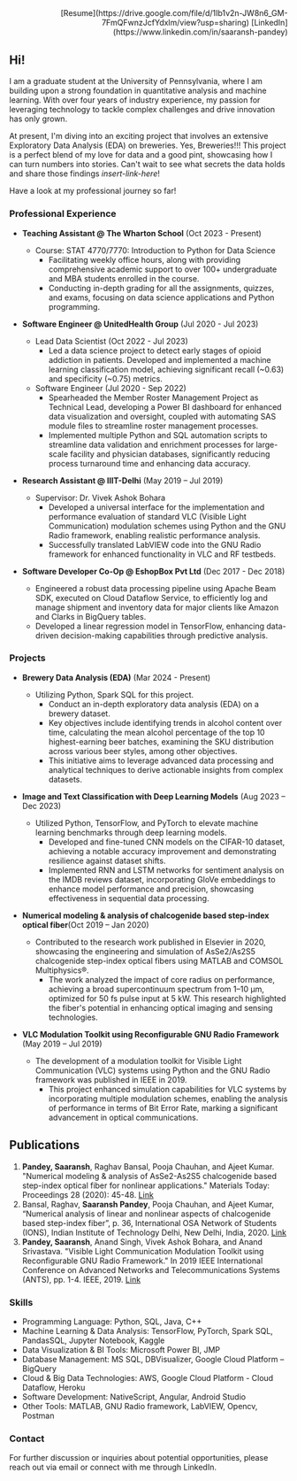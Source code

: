 ## </saaranshpandey> 
<p align="right">[Resume](https://drive.google.com/file/d/1Ib1v2n-JW8n6_GM-7FmQFwnzJcfYdxlm/view?usp=sharing) [LinkedIn](https://www.linkedin.com/in/saaransh-pandey)</p>

## Hi!

I am a graduate student at the University of Pennsylvania, where I am building upon a strong foundation in quantitative analysis and machine learning. With over four years of industry experience, my passion for leveraging technology to tackle complex challenges and drive innovation has only grown.

At present, I'm diving into an exciting project that involves an extensive Exploratory Data Analysis (EDA) on breweries. Yes, Breweries!!! This project is a perfect blend of my love for data and a good pint, showcasing how I can turn numbers into stories. Can't wait to see what secrets the data holds and share those findings *insert-link-here*!

Have a look at my professional journey so far!

### Professional Experience

- **Teaching Assistant @ The Wharton School** (Oct 2023 - Present)
  - Course: STAT 4770/7770: Introduction to Python for Data Science
    - Facilitating weekly office hours, along with providing comprehensive academic support to over 100+ undergraduate and MBA students enrolled in the course.
    - Conducting in-depth grading for all the assignments, quizzes, and exams, focusing on data science applications and Python programming.

- **Software Engineer @ UnitedHealth Group** (Jul 2020 - Jul 2023)
  - Lead Data Scientist (Oct 2022 - Jul 2023)   
    - Led a data science project to detect early stages of opioid addiction in patients. Developed and implemented a machine learning classification model, achieving significant recall (~0.63) and specificity (~0.75) metrics.
  - Software Engineer (Jul 2020 - Sep 2022)
    - Spearheaded the Member Roster Management Project as Technical Lead, developing a Power BI dashboard for enhanced data visualization and oversight, coupled with automating SAS module files to streamline roster management processes.
    - Implemented multiple Python and SQL automation scripts to streamline data validation and enrichment processes for large-scale
facility and physician databases, significantly reducing process turnaround time and enhancing data accuracy.

- **Research Assistant @ IIIT-Delhi** (May 2019 – Jul 2019)
  - Supervisor: Dr. Vivek Ashok Bohara
    - Developed a universal interface for the implementation and performance evaluation of standard VLC (Visible Light Communication) modulation schemes using Python and the GNU Radio framework, enabling realistic performance analysis.
    - Successfully translated LabVIEW code into the GNU Radio framework for enhanced functionality in VLC and RF testbeds.

- **Software Developer Co-Op @ EshopBox Pvt Ltd** (Dec 2017 - Dec 2018)
    - Engineered a robust data processing pipeline using Apache Beam SDK, executed on Cloud Dataflow Service, to efficiently log and manage shipment and inventory data for major clients like Amazon and Clarks in BigQuery tables.
    - Developed a linear regression model in TensorFlow, enhancing data-driven decision-making capabilities through predictive analysis.

### Projects

- **Brewery Data Analysis (EDA)**  (Mar 2024 - Present)
  - Utilizing Python, Spark SQL for this project.
    - Conduct an in-depth exploratory data analysis (EDA) on a brewery dataset.
    - Key objectives include identifying trends in alcohol content over time, calculating the mean alcohol percentage of the top 10 highest-earning beer batches, examining the SKU distribution across various beer styles, among other objectives.
    - This initiative aims to leverage advanced data processing and analytical techniques to derive actionable insights from complex datasets.   

- **Image and Text Classification with Deep Learning Models** (Aug 2023 – Dec 2023)
  - Utilized Python, TensorFlow, and PyTorch to elevate machine learning benchmarks through deep learning models.
    - Developed and fine-tuned CNN models on the CIFAR-10 dataset, achieving a notable accuracy improvement and demonstrating resilience against dataset shifts.
    - Implemented RNN and LSTM networks for sentiment analysis on the IMDB reviews dataset, incorporating GloVe embeddings to enhance model performance and precision, showcasing effectiveness in sequential data processing.

- **Numerical modeling & analysis of chalcogenide based step-index optical fiber**(Oct 2019 – Jan 2020)
  - Contributed to the research work published in Elsevier in 2020, showcasing the engineering and simulation of AsSe2/As2S5 chalcogenide step-index optical fibers using MATLAB and COMSOL Multiphysics®.
    - The work analyzed the impact of core radius on performance, achieving a broad supercontinuum spectrum from 1–10 μm, optimized for 50 fs pulse input at 5 kW. This research highlighted the fiber's potential in enhancing optical imaging and sensing technologies.
 
- **VLC Modulation Toolkit using Reconfigurable GNU Radio Framework** (May 2019 – Jul 2019)
  - The development of a modulation toolkit for Visible Light Communication (VLC) systems using Python and the GNU Radio framework was published in IEEE in 2019.
    - This project enhanced simulation capabilities for VLC systems by incorporating multiple modulation schemes, enabling the analysis of performance in terms of Bit Error Rate, marking a significant advancement in optical communications.

## Publications

1. **Pandey, Saaransh**, Raghav Bansal, Pooja Chauhan, and Ajeet Kumar. "Numerical modeling & analysis of AsSe2-As2S5 chalcogenide based step-index optical fiber for nonlinear applications." Materials Today: Proceedings 28 (2020): 45-48. [Link](https://www.sciencedirect.com/science/article/abs/pii/S2214785320302108)
2. Bansal, Raghav, **Saaransh Pandey**, Pooja Chauhan, and Ajeet Kumar, “Numerical analysis of linear and nonlinear aspects of chalcogenide based step-index fiber”, p. 36, International OSA Network of Students (IONS), Indian Institute of Technology Delhi, New Delhi, India, 2020. [Link](https://drive.google.com/file/u/2/d/17-xicYm-UshztN4iVgexdE9sOz1GEUU0/view?usp=drive_link)
3. **Pandey, Saaransh**, Anand Singh, Vivek Ashok Bohara, and Anand Srivastava. "Visible Light Communication Modulation Toolkit using Reconfigurable GNU Radio Framework." In 2019 IEEE International Conference on Advanced Networks and Telecommunications Systems (ANTS), pp. 1-4. IEEE, 2019. [Link](https://ieeexplore.ieee.org/abstract/document/9118103)

### Skills
- Programming Language: Python, SQL, Java, C++
- Machine Learning & Data Analysis: TensorFlow, PyTorch, Spark SQL, PandasSQL, Jupyter Notebook, Kaggle
- Data Visualization & BI Tools: Microsoft Power BI, JMP
- Database Management: MS SQL, DBVisualizer, Google Cloud Platform – BigQuery
- Cloud & Big Data Technologies: AWS, Google Cloud Platform - Cloud Dataflow, Heroku
- Software Development: NativeScript, Angular, Android Studio
- Other Tools: MATLAB, GNU Radio framework, LabVIEW, Opencv, Postman

### Contact

For further discussion or inquiries about potential opportunities, please reach out via email or connect with me through LinkedIn.
